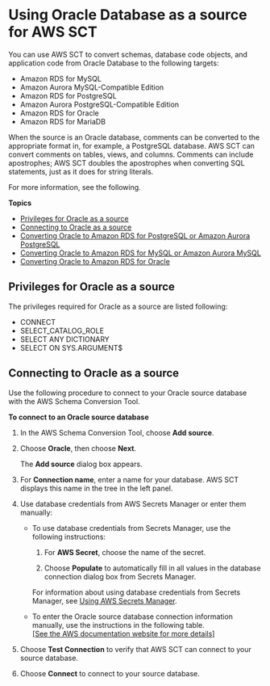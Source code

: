 # Using Oracle Database as a source for AWS SCT<a name="CHAP_Source.Oracle"></a>

You can use AWS SCT to convert schemas, database code objects, and application code from Oracle Database to the following targets: 
+ Amazon RDS for MySQL
+ Amazon Aurora MySQL\-Compatible Edition
+ Amazon RDS for PostgreSQL
+ Amazon Aurora PostgreSQL\-Compatible Edition
+ Amazon RDS for Oracle
+ Amazon RDS for MariaDB

When the source is an Oracle database, comments can be converted to the appropriate format in, for example, a PostgreSQL database\. AWS SCT can convert comments on tables, views, and columns\. Comments can include apostrophes; AWS SCT doubles the apostrophes when converting SQL statements, just as it does for string literals\.

For more information, see the following\.

**Topics**
+ [Privileges for Oracle as a source](#CHAP_Source.Oracle.Permissions)
+ [Connecting to Oracle as a source](#CHAP_Source.Oracle.Connecting)
+ [Converting Oracle to Amazon RDS for PostgreSQL or Amazon Aurora PostgreSQL](CHAP_Source.Oracle.ToPostgreSQL.md)
+ [Converting Oracle to Amazon RDS for MySQL or Amazon Aurora MySQL](CHAP_Source.Oracle.ToMySQL.md)
+ [Converting Oracle to Amazon RDS for Oracle](CHAP_Source.Oracle.ToRDSOracle.md)

## Privileges for Oracle as a source<a name="CHAP_Source.Oracle.Permissions"></a>

The privileges required for Oracle as a source are listed following: 
+ CONNECT 
+ SELECT\_CATALOG\_ROLE 
+ SELECT ANY DICTIONARY 
+ SELECT ON SYS\.ARGUMENT$

## Connecting to Oracle as a source<a name="CHAP_Source.Oracle.Connecting"></a>

Use the following procedure to connect to your Oracle source database with the AWS Schema Conversion Tool\. 

**To connect to an Oracle source database**

1. In the AWS Schema Conversion Tool, choose **Add source**\. 

1. Choose **Oracle**, then choose **Next**\. 

   The **Add source** dialog box appears\.

1. For **Connection name**, enter a name for your database\. AWS SCT displays this name in the tree in the left panel\. 

1. Use database credentials from AWS Secrets Manager or enter them manually:
   + To use database credentials from Secrets Manager, use the following instructions:

     1. For **AWS Secret**, choose the name of the secret\.

     1. Choose **Populate** to automatically fill in all values in the database connection dialog box from Secrets Manager\.

     For information about using database credentials from Secrets Manager, see [Using AWS Secrets Manager](CHAP_UserInterface.md#CHAP_UserInterface.SecretsManager)\.
   + To enter the Oracle source database connection information manually, use the instructions in the following table\.    
[\[See the AWS documentation website for more details\]](http://docs.aws.amazon.com/SchemaConversionTool/latest/userguide/CHAP_Source.Oracle.html)

1. Choose **Test Connection** to verify that AWS SCT can connect to your source database\. 

1. Choose **Connect** to connect to your source database\.